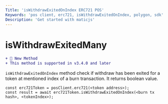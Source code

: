 ```yaml
---
Title: 'isWithdrawExitedOnIndex ERC721 POS'
Keywords: 'pos client, erc721, isWithdrawExitedOnIndex, polygon, sdk'
Description: 'Get started with maticjs'
---
```


# isWithdrawExitedMany

```diff
+ 📌 New Method
+ This method is supported in v3.4.0 and later
```

`isWithdrawExitedOnIndex` method check if withdraw has been exited for a token at mentioned index of a burn transaction. It returns boolean value.

```
const erc721Token = posClient.erc721(<token address>);
const result = await erc721Token.isWithdrawExitedOnIndex(<burn tx hash>, <tokenIndex>);
```
